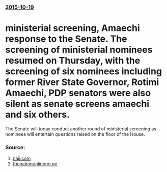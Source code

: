 ### [2015-10-19](/news/2015/10/19/index.md)

# ministerial screening, Amaechi response to the Senate. The screening of ministerial nominees resumed on Thursday, with the screening of six nominees including former River State Governor, Rotimi Amaechi, PDP senators were also silent as senate screens amaechi and six others. 

The Senate will today conduct another round of ministerial screening as nominees will entertain questions raised on the floor of the House.


### Source:

1. [naij.com](https://www.naij.com/613666-nigerian-senate-continues-ministerial-screening-live-update-2.html)
2. [thenationonlineng.ne](http://thenationonlineng.net/ministerial-screening-amaechis-response-to-senate/)
